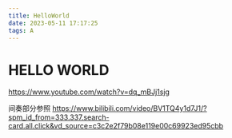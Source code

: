 ```yaml
---
title: HelloWorld
date: 2023-05-11 17:17:25
tags: A
---
```



# HELLO WORLD  


https://www.youtube.com/watch?v=dq_mBJj1sjg

间奏部分参照
https://www.bilibili.com/video/BV1TQ4y1d7J1/?spm_id_from=333.337.search-card.all.click&vd_source=c3c2e2f79b08e119e00c69923ed95cbb
